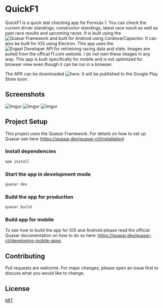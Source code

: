# QuickF1
QuickF1 is a quick stat checking app for Formula 1. You can check the current driver standings, constructor standings, latest race result as well as past race results and upcoming races. It is built using the ![Quasar Framework](https://quasar.dev/) and built for Android using Cordova/Capacitor. It can also be built for iOS using Electron.
This app uses the ![Ergast Developer API](https://ergast.com/mrd/) for retrieiving racing data and stats.
Images are pulled from the offical f1.com website. I do not own these images in any way.
This app is built specifically for mobile and is not optimized for browser view even though it can be run in a browser.

The APK can be downloaded ![here](https://www.dropbox.com/s/srhz7haehgk9p9q/QuickF1?dl=0).
It will be published to the Google Play Store soon.

## Screenshots

![Imgur](https://imgur.com/YezIrHQ.png)
![Imgur](https://imgur.com/QAeJooA.png)
![Imgur](https://imgur.com/Cf8dS0S.png)

## Project Setup
This project uses the Quasar Framework. For details on how to set up Quasar see here (https://quasar.dev/quasar-cli/installation)

### Install dependencies
```bash
npm install
```

### Start the app in development mode
```bash
quasar dev
```


### Build the app for production
```bash
quasar build
```

### Build app for mobile
To see how to build the app for iOS and Android please read the official Quasar documentation on how to do so here: https://quasar.dev/quasar-cli/developing-mobile-apps

## Contributing
Pull requests are welcome. For major changes, please open an issue first to discuss what you would like to change.

## License
[MIT](https://choosealicense.com/licenses/mit/)
